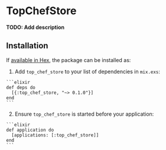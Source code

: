 # TopChefStore

**TODO: Add description**

## Installation

If [available in Hex](https://hex.pm/docs/publish), the package can be installed as:

  1. Add `top_chef_store` to your list of dependencies in `mix.exs`:

    ```elixir
    def deps do
      [{:top_chef_store, "~> 0.1.0"}]
    end
    ```

  2. Ensure `top_chef_store` is started before your application:

    ```elixir
    def application do
      [applications: [:top_chef_store]]
    end
    ```

